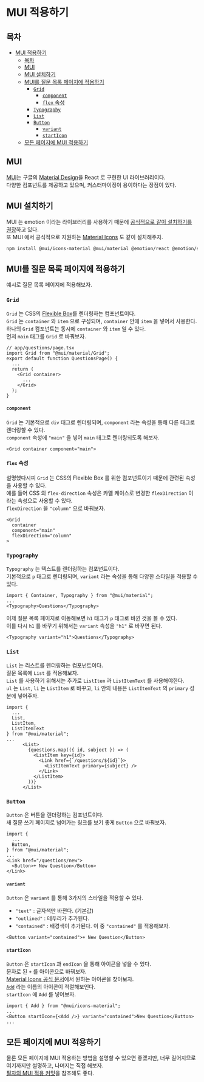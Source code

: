 # MUI 적용하기

## 목차

- [MUI 적용하기](#mui-적용하기)
  - [목차](#목차)
  - [MUI](#mui)
  - [MUI 설치하기](#mui-설치하기)
  - [MUI를 질문 목록 페이지에 적용하기](#mui를-질문-목록-페이지에-적용하기)
    - [`Grid`](#grid)
      - [`component`](#component)
      - [`flex` 속성](#flex-속성)
    - [`Typography`](#typography)
    - [`List`](#list)
    - [`Button`](#button)
      - [`variant`](#variant)
      - [`startIcon`](#starticon)
  - [모든 페이지에 MUI 적용하기](#모든-페이지에-mui-적용하기)

## MUI

[MUI](https://mui.com/)는 구글의 [Material Design](https://material.io/design)을 React 로 구현한 UI 라이브러리이다.  
다양한 컴포넌트를 제공하고 있으며, 커스터마이징이 용이하다는 장점이 있다.

## MUI 설치하기

MUI 는 emotion 이라는 라이브러리를 사용하기 때문에 [공식적으로 같이 설치하기를 권장](https://mui.com/material-ui/getting-started/installation/)하고 있다.  
또 MUI 에서 공식적으로 지원하는 [Material Icons](https://material-ui.com/components/material-icons/) 도 같이 설치해주자.

```bash
npm install @mui/icons-material @mui/material @emotion/react @emotion/styled
```

## MUI를 질문 목록 페이지에 적용하기

예시로 질문 목록 페이지에 적용해보자.

### `Grid`

`Grid` 는 CSS의 [Flexible Box](https://developer.mozilla.org/ko/docs/Web/CSS/CSS_Flexible_Box_Layout/Basic_Concepts_of_Flexbox)를 렌더링하는 컴포넌트이다.  
`Grid` 는 `container` 와 `item` 으로 구성되며, `container` 안에 `item` 을 넣어서 사용한다.  
하나의 `Grid` 컴포넌트는 동시에 `container` 와 `item` 일 수 있다.  
먼저 `main` 태그를 `Grid` 로 바꿔보자.

```tsx
// app/questions/page.tsx
import Grid from "@mui/material/Grid";
export default function QuestionsPage() {
  ...
  return (
    <Grid container>
      ...
    </Grid>
  );
}
```

#### `component`

`Grid` 는 기본적으로 `div` 태그로 렌더링되며, `component` 라는 속성을 통해 다른 태그로 렌더링할 수 있다.  
`component` 속성에 `"main"` 을 넣어 `main` 태그로 렌더링되도록 해보자.

```tsx
<Grid container component="main">
```

#### `flex` 속성

설명했다시피 `Grid` 는 CSS의 Flexible Box 를 위한 컴포넌트이기 때문에 관련된 속성을 사용할 수 있다.  
예를 들어 CSS 의 `flex-direction` 속성은 카멜 케이스로 변경한 `flexDirection` 이라는 속성으로 사용할 수 있다.  
`flexDirection` 을 `"column"` 으로 바꿔보자.

```tsx
<Grid
  container
  component="main"
  flexDirection="column"
>
```

### `Typography`

`Typography` 는 텍스트를 렌더링하는 컴포넌트이다.  
기본적으로 `p` 태그로 렌더링되며, `variant` 라는 속성을 통해 다양한 스타일을 적용할 수 있다.

```tsx
import { Container, Typography } from "@mui/material";
...
<Typography>Questions</Typography>
```

이제 질문 목록 페이지로 이동해보면 `h1` 태그가 `p` 태그로 바뀐 것을 볼 수 있다.  
이를 다시 `h1` 를 바꾸기 위해서는 `variant` 속성을 `"h1"` 로 바꾸면 된다.

```tsx
<Typography variant="h1">Questions</Typography>
```

### `List`

`List` 는 리스트를 렌더링하는 컴포넌트이다.  
질문 목록에 `List` 를 적용해보자.  
`List` 를 사용하기 위해서는 추가로 `ListItem` 과 `ListItemText` 를 사용해야한다.  
`ul` 는 `List`, `li` 는 `ListItem` 로 바꾸고, `li` 안의 내용은 `ListItemText` 의 `primary` 성분에 넣어주자.

```tsx
import {
  ...
  List,
  ListItem,
  ListItemText
} from "@mui/material";
...
      <List>
        {questions.map(({ id, subject }) => (
          <ListItem key={id}>
            <Link href={`/questions/${id}`}>
              <ListItemText primary={subject} />
            </Link>
          </ListItem>
        ))}
      </List>
```

### `Button`

`Button` 은 버튼을 렌더링하는 컴포넌트이다.  
새 질문 쓰기 페이지로 넘어가는 링크를 보기 좋게 `Button` 으로 바꿔보자.

```tsx
import {
  ...
  Button,
} from "@mui/material";
...
<Link href="/questions/new">
  <Button>+ New Question</Button>
</Link>
```

#### `variant`

`Button` 은 `variant` 를 통해 3가지의 스타일을 적용할 수 있다.

- `"text"` : 글자색만 바뀐다. (기본값)
- `"outlined"` : 테두리가 추가된다.
- `"contained"` : 배경색이 추가된다.
  이 중 `"contained"` 를 적용해보자.

```tsx
<Button variant="contained">+ New Question</Button>
```

#### `startIcon`

`Button` 은 `startIcon` 과 `endIcon` 을 통해 아이콘을 넣을 수 있다.  
문자로 된 `+` 를 아이콘으로 바꿔보자.  
[Material Icons 공식 문서](https://mui.com/material-ui/material-icons)에서 원하는 아이콘을 찾아보자.  
[`Add`](https://mui.com/material-ui/material-icons/?selected=Add) 라는 이름의 아이콘이 적절해보인다.  
`startIcon` 에 `Add` 를 넣어보자.

```tsx
import { Add } from "@mui/icons-material";
...
<Button startIcon={<Add />} variant="contained">New Question</Button>
...
```

## 모든 페이지에 MUI 적용하기

물론 모든 페이지에 MUI 적용하는 방법을 설명할 수 있으면 좋겠지만, 너무 길어지므로 여기까지만 설명하고, 나머지는 직접 해보자.  
[필자의 MUI 적용 커밋](https://github.com/2chanhaeng/jump-to-next-js/commit/760efd831ba4550fe07d7ae7bf3e68c4051c7e84)을 참조해도 좋다.
